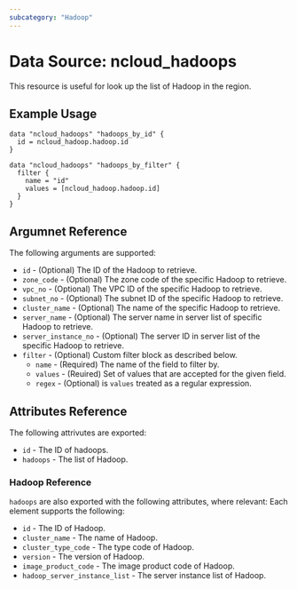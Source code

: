 ```yaml
---
subcategory: "Hadoop"
---
```



# Data Source: ncloud_hadoops

This resource is useful for look up the list of Hadoop in the region.

## Example Usage

```hcl
data "ncloud_hadoops" "hadoops_by_id" {
  id = ncloud_hadoop.hadoop.id
}

data "ncloud_hadoops" "hadoops_by_filter" {
  filter {
    name = "id"
    values = [ncloud_hadoop.hadoop.id]
  }
}
```

## Argumnet Reference

The following arguments are supported:

* `id` - (Optional) The ID of the Hadoop to retrieve.
* `zone_code` - (Optional) The zone code of the specific Hadoop to retrieve.
* `vpc_no` - (Optional) The VPC ID of the specific Hadoop to retrieve.
* `subnet_no` - (Optional) The subnet ID of the specific Hadoop to retrieve.
* `cluster_name` - (Optional) The name of the specific Hadoop to retrieve.
* `server_name` - (Optional) The server name in server list of specific Hadoop to retrieve.
* `server_instance_no` - (Optional) The server ID in server list of the specific Hadoop to retrieve.
* `filter` - (Optional) Custom filter block as described below.
  * `name` - (Required) The name of the field to filter by.
  * `values` - (Reuired) Set of values that are accepted for the given field.
  * `regex` - (Optional) is `values` treated as a regular expression.

## Attributes Reference

The following attrivutes are exported:

* `id` - The ID of hadoops.
* `hadoops` - The list of Hadoop.

### Hadoop Reference 

`hadoops` are also exported with the following attributes, where relevant: Each element supports the following:

* `id` - The ID of Hadoop.
* `cluster_name` - The name of Hadoop.
* `cluster_type_code` - The type code of Hadoop.
* `version` - The version of Hadoop.
* `image_product_code` - The image product code of Hadoop.
* `hadoop_server_instance_list` - The server instance list of Hadoop.